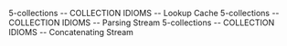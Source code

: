 5-collections -- COLLECTION IDIOMS -- Lookup Cache
5-collections -- COLLECTION IDIOMS -- Parsing Stream
5-collections -- COLLECTION IDIOMS -- Concatenating Stream
